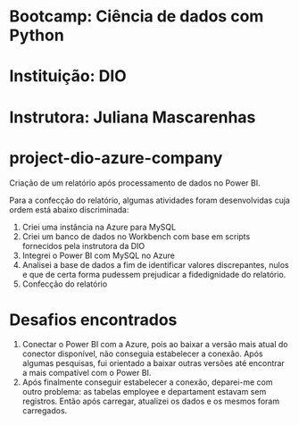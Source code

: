 # Bootcamp: Ciência de dados com Python
# Instituição: DIO
# Instrutora: Juliana Mascarenhas

# project-dio-azure-company
Criação de um relatório após processamento de dados no Power BI. 

Para a confecção do relatório, algumas atividades foram desenvolvidas cuja ordem está abaixo discriminada:

1. Criei uma instância na Azure para MySQL
2. Criei um banco de dados no Workbench com base em scripts fornecidos pela instrutora da DIO
3. Integrei o Power BI com MySQL no Azure
4. Analisei a base de dados a fim de identificar valores discrepantes, nulos e que de certa forma pudessem prejudicar a fidedignidade do relatório.
5. Confecção do relatório

# Desafios encontrados

1. Conectar o Power BI com a Azure, pois ao baixar a versão mais atual do conector disponível, não conseguia estabelecer a conexão. Após algumas pesquisas, fui orientado a baixar outras versões até encontrar a mais compatível com o Power BI.
2. Após finalmente conseguir estabelecer a conexão, deparei-me com outro problema: as tabelas employee e departament estavam sem registros. Então após carregar, atualizei os dados e os mesmos foram carregados.

   

